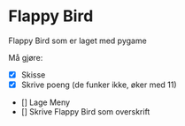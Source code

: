 # Flappy Bird

Flappy Bird som er laget med pygame

Må gjøre:
- [x] Skisse
- [x] Skrive poeng (de funker ikke, øker med 11)
- [] Lage Meny
- [] Skrive Flappy Bird som overskrift
